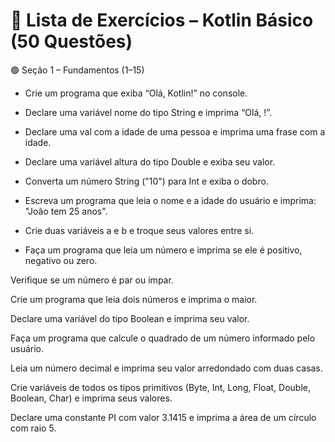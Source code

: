 # 📘 Lista de Exercícios – Kotlin Básico (50 Questões)
🟢 Seção 1 – Fundamentos (1–15)

- Crie um programa que exiba “Olá, Kotlin!” no console.


- Declare uma variável nome do tipo String e imprima “Olá, <nome>!”.


- Declare uma val com a idade de uma pessoa e imprima uma frase com a idade.


- Declare uma variável altura do tipo Double e exiba seu valor.


- Converta um número String ("10") para Int e exiba o dobro.


- Escreva um programa que leia o nome e a idade do usuário e imprima: "João tem 25 anos".


- Crie duas variáveis a e b e troque seus valores entre si.


- Faça um programa que leia um número e imprima se ele é positivo, negativo ou zero.


Verifique se um número é par ou ímpar.


Crie um programa que leia dois números e imprima o maior.


Declare uma variável do tipo Boolean e imprima seu valor.


Faça um programa que calcule o quadrado de um número informado pelo usuário.


Leia um número decimal e imprima seu valor arredondado com duas casas.


Crie variáveis de todos os tipos primitivos (Byte, Int, Long, Float, Double, Boolean, Char) e imprima seus valores.


Declare uma constante PI com valor 3.1415 e imprima a área de um círculo com raio 5.



